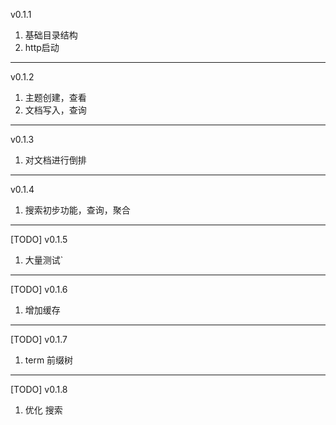 v0.1.1 
1. 基础目录结构
2. http启动

---

v0.1.2
1. 主题创建，查看
2. 文档写入，查询

---

v0.1.3
1. 对文档进行倒排

---

v0.1.4
1. 搜索初步功能，查询，聚合

---

[TODO] v0.1.5
1. 大量测试`

--- 

[TODO] v0.1.6
1. 增加缓存

---

[TODO] v0.1.7
1. term 前缀树

---

[TODO] v0.1.8
1. 优化 搜索
